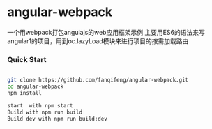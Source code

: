 # angular-webpack
一个用webpack打包angulajs的web应用框架示例
主要用ES6的语法来写angular1的项目，用到oc.lazyLoad模块来进行项目的按需加载路由


### Quick Start

```bash

git clone https://github.com/fanqifeng/angular-webpack.git
cd angular-webpack
npm install

start  with npm start
Build with npm run build
Build dev with npm run build:dev

```